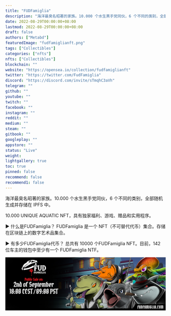 ```yaml
---
title: "FUDFamiglia"
description: "海洋最臭名昭著的家族。10.000 个水生黑手党同伙，6 个不同的类别，全部随机生成并存储在 IPFS 中。"
date: 2022-08-29T00:00:00+08:00
lastmod: 2022-08-29T00:00:00+08:00
draft: false
authors: ["Metabd"]
featuredImage: "fudfamiglianft.png"
tags: ["Collectibles"]
categories: ["nfts"]
nfts: ["Collectibles"]
blockchain: ""
website: "https://opensea.io/collection/fudfamiglianft"
twitter: "https://twitter.com/FudFamiglia"
discord: "https://discord.com/invite/sTmqhC3aVh"
telegram: ""
github: ""
youtube: ""
twitch: ""
facebook: ""
instagram: ""
reddit: ""
medium: ""
steam: ""
gitbook: ""
googleplay: ""
appstore: ""
status: "Live"
weight: 
lightgallery: true
toc: true
pinned: false
recommend: false
recommend1: false
---
```

海洋最臭名昭著的家族。10.000 个水生黑手党同伙，6 个不同的类别，全部随机生成并存储在 IPFS 中。

10.000 UNIQUE AQUATIC NFT，具有独家福利、游戏、赠品和实用程序。

▶ 什么是FUDFamiglia？
FUDFamiglia 是一个 NFT（不可替代代币）集合。存储在区块链上的数字艺术品集合。

▶ 有多少FUDFamiglia代币？
总共有 10000 个FUDFamiglia NFT。目前，142 位车主的钱包中至少有一个 FUDFamiglia NTF。

![nft](512343223.jpg)